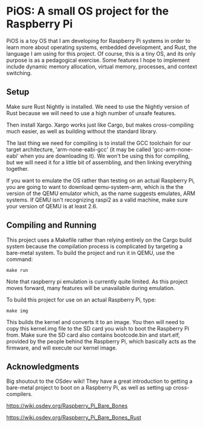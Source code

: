 # PiOS: A small OS project for the Raspberry Pi
PiOS is a toy OS that I am developing for Raspberry Pi systems in order to learn more about operating systems, embedded development, and Rust, the language I am using for this project. Of course, this is a tiny OS, and its only purpose is as a pedagogical exercise. Some features I hope to implement include dynamic memory allocation, virtual memory, processes, and context switching.

## Setup
Make sure Rust Nightly is installed. We need to use the Nightly version of Rust because we will need to use a high number of unsafe features.

Then install Xargo. Xargo works just like Cargo, but makes cross-compiling much easier, as well as building without the standard library.

The last thing we need for compiling is to install the GCC toolchain for our target architecture, 'arm-none-eabi-gcc' (it may be called 'gcc-arm-none-eabi' when you are downloading it). We won't be using this for compiling, but we will need it for a little bit of assembling, and then linking everything together.

If you want to emulate the OS rather than testing on an actual Raspberry Pi, you are going to want to download qemu-system-arm, which is the the version of the QEMU emulator which, as the name suggests emulates, ARM systems. If QEMU isn't recognizing raspi2 as a valid machine, make sure your version of QEMU is at least 2.6.

## Compiling and Running
This project uses a Makefile rather than relying entirely on the Cargo build system because the compilation process is complicated by targeting a bare-metal system.
To build the project and run it in QEMU, use the command:
```
make run
```

Note that raspberry pi emulation is currently quite limited. As this project moves forward, many features will be unavailable during emulation.

To build this project for use on an actual Raspberry Pi, type:
```
make img
```
This builds the kernel and converts it to an image. You then will need to copy this kernel.img file to the SD card you wish to boot the Raspberry Pi from. Make sure the SD card also contains bootcode.bin and start.elf, provided by the people behind the Raspberry Pi, which basically acts as the firmware, and will execute our kernel image.

## Acknowledgments
Big shoutout to the OSdev wiki! They have a great introduction to getting a bare-metal project to boot on a Raspberry Pi, as well as setting up cross-compilers.

https://wiki.osdev.org/Raspberry_Pi_Bare_Bones

https://wiki.osdev.org/Raspberry_Pi_Bare_Bones_Rust
